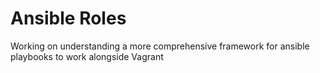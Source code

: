 # Ansible Roles
Working on understanding a more comprehensive framework for ansible playbooks to work alongside Vagrant
